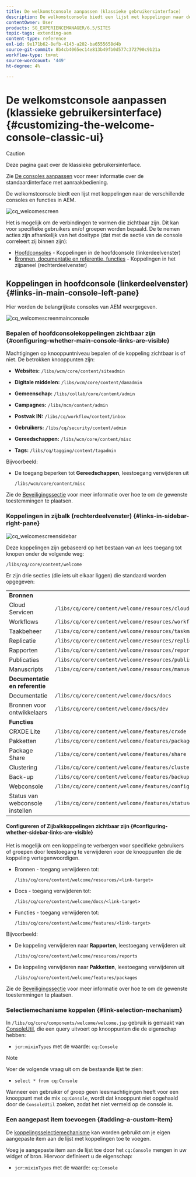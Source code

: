 ```yaml
---
title: De welkomstconsole aanpassen (klassieke gebruikersinterface)
description: De welkomstconsole biedt een lijst met koppelingen naar de verschillende consoles en functies in AEM
contentOwner: User
products: SG_EXPERIENCEMANAGER/6.5/SITES
topic-tags: extending-aem
content-type: reference
exl-id: 9e171b62-8efb-4143-a202-ba6555658d4b
source-git-commit: 8b4cb4065ec14e813b49fb0d577c372790c9b21a
workflow-type: tm+mt
source-wordcount: '449'
ht-degree: 4%

---
```


# De welkomstconsole aanpassen (klassieke gebruikersinterface){#customizing-the-welcome-console-classic-ui}

>[!CAUTION]
>
>Deze pagina gaat over de klassieke gebruikersinterface.
>
>Zie [De consoles aanpassen](/help/sites-developing/customizing-consoles-touch.md) voor meer informatie over de standaardinterface met aanraakbediening.

De welkomstconsole biedt een lijst met koppelingen naar de verschillende consoles en functies in AEM.

![cq_welcomescreen](assets/cq_welcomescreen.png)

Het is mogelijk om de verbindingen te vormen die zichtbaar zijn. Dit kan voor specifieke gebruikers en/of groepen worden bepaald. De te nemen acties zijn afhankelijk van het doeltype (dat met de sectie van de console correleert zij binnen zijn):

* [Hoofdconsoles](#links-in-main-console-left-pane) - Koppelingen in de hoofdconsole (linkerdeelvenster)
* [Bronnen, documentatie en referentie, functies](#links-in-sidebar-right-pane) - Koppelingen in het zijpaneel (rechterdeelvenster)

## Koppelingen in hoofdconsole (linkerdeelvenster) {#links-in-main-console-left-pane}

Hier worden de belangrijkste consoles van AEM weergegeven.

![cq_welcomescreenmainconsole](assets/cq_welcomescreenmainconsole.png)

### Bepalen of hoofdconsolekoppelingen zichtbaar zijn {#configuring-whether-main-console-links-are-visible}

Machtigingen op knooppuntniveau bepalen of de koppeling zichtbaar is of niet. De betrokken knooppunten zijn:

* **Websites:** `/libs/wcm/core/content/siteadmin`

* **Digitale middelen:** `/libs/wcm/core/content/damadmin`

* **Gemeenschap:** `/libs/collab/core/content/admin`

* **Campagnes:** `/libs/mcm/content/admin`

* **Postvak IN:** `/libs/cq/workflow/content/inbox`

* **Gebruikers:** `/libs/cq/security/content/admin`

* **Gereedschappen:** `/libs/wcm/core/content/misc`

* **Tags:** `/libs/cq/tagging/content/tagadmin`

Bijvoorbeeld:

* De toegang beperken tot **Gereedschappen**, leestoegang verwijderen uit

  `/libs/wcm/core/content/misc`

Zie de [Beveiligingssectie](/help/sites-administering/security.md) voor meer informatie over hoe te om de gewenste toestemmingen te plaatsen.

### Koppelingen in zijbalk (rechterdeelvenster) {#links-in-sidebar-right-pane}

![cq_welcomescreensidebar](assets/cq_welcomescreensidebar.png)

Deze koppelingen zijn gebaseerd op het bestaan van *en* lees toegang tot knopen onder de volgende weg:

`/libs/cq/core/content/welcome`

Er zijn drie secties (die iets uit elkaar liggen) die standaard worden opgegeven:

<table>
 <tbody>
  <tr>
   <td><strong>Bronnen</strong></td>
   <td> </td>
  </tr>
  <tr>
   <td> Cloud Servicen</td>
   <td><code>/libs/cq/core/content/welcome/resources/cloudservices</code></td>
  </tr>
  <tr>
   <td> Workflows</td>
   <td><code>/libs/cq/core/content/welcome/resources/workflows</code></td>
  </tr>
  <tr>
   <td> Taakbeheer</td>
   <td><code>/libs/cq/core/content/welcome/resources/taskmanager</code></td>
  </tr>
  <tr>
   <td> Replicatie</td>
   <td><code>/libs/cq/core/content/welcome/resources/replication</code></td>
  </tr>
  <tr>
   <td> Rapporten</td>
   <td><code>/libs/cq/core/content/welcome/resources/reports</code></td>
  </tr>
  <tr>
   <td> Publicaties</td>
   <td><code>/libs/cq/core/content/welcome/resources/publishingadmin</code></td>
  </tr>
  <tr>
   <td> Manuscripts</td>
   <td><code>/libs/cq/core/content/welcome/resources/manuscriptsadmin</code></td>
  </tr>
  <tr>
   <td><strong>Documentatie en referentie</strong></td>
   <td> </td>
  </tr>
  <tr>
   <td> Documentatie</td>
   <td><code>/libs/cq/core/content/welcome/docs/docs</code></td>
  </tr>
  <tr>
   <td> Bronnen voor ontwikkelaars</td>
   <td><code>/libs/cq/core/content/welcome/docs/dev</code></td>
  </tr>
  <tr>
   <td><strong>Functies</strong></td>
   <td> </td>
  </tr>
  <tr>
   <td> CRXDE Lite</td>
   <td><code>/libs/cq/core/content/welcome/features/crxde</code></td>
  </tr>
  <tr>
   <td> Pakketten</td>
   <td><code>/libs/cq/core/content/welcome/features/packages</code></td>
  </tr>
  <tr>
   <td> Package Share</td>
   <td><code>/libs/cq/core/content/welcome/features/share</code></td>
  </tr>
  <tr>
   <td> Clustering</td>
   <td><code>/libs/cq/core/content/welcome/features/cluster</code></td>
  </tr>
  <tr>
   <td> Back-up</td>
   <td><code>/libs/cq/core/content/welcome/features/backup</code></td>
  </tr>
  <tr>
   <td> Webconsole<br /> </td>
   <td><code>/libs/cq/core/content/welcome/features/config</code></td>
  </tr>
  <tr>
   <td> Status van webconsole instellen<br /> </td>
   <td><code>/libs/cq/core/content/welcome/features/statusdump</code></td>
  </tr>
 </tbody>
</table>

#### Configureren of Zijbalkkoppelingen zichtbaar zijn {#configuring-whether-sidebar-links-are-visible}

Het is mogelijk om een koppeling te verbergen voor specifieke gebruikers of groepen door leestoegang te verwijderen voor de knooppunten die de koppeling vertegenwoordigen.

* Bronnen - toegang verwijderen tot:

  `/libs/cq/core/content/welcome/resources/<link-target>`

* Docs - toegang verwijderen tot:

  `/libs/cq/core/content/welcome/docs/<link-target>`

* Functies - toegang verwijderen tot:

  `/libs/cq/core/content/welcome/features/<link-target>`

Bijvoorbeeld:

* De koppeling verwijderen naar **Rapporten**, leestoegang verwijderen uit

  `/libs/cq/core/content/welcome/resources/reports`

* De koppeling verwijderen naar **Pakketten**, leestoegang verwijderen uit

  `/libs/cq/core/content/welcome/features/packages`

Zie de [Beveiligingssectie](/help/sites-administering/security.md) voor meer informatie over hoe te om de gewenste toestemmingen te plaatsen.

### Selectiemechanisme koppelen {#link-selection-mechanism}

In `/libs/cq/core/components/welcome/welcome.jsp` gebruik is gemaakt van [ConsoleUtil](https://helpx.adobe.com/experience-manager/6-5/sites/developing/using/reference-materials/javadoc/com/day/cq/commons/ConsoleUtil.html), die een query uitvoert op knooppunten die de eigenschap hebben:

* `jcr:mixinTypes` met de waarde: `cq:Console`

>[!NOTE]
>
>Voer de volgende vraag uit om de bestaande lijst te zien:
>
>* `select * from cq:Console`
>

Wanneer een gebruiker of groep geen leesmachtigingen heeft voor een knooppunt met de mix `cq:Console`, wordt dat knooppunt niet opgehaald door de `ConsoleUtil` zoeken, zodat het niet vermeld op de console is.

### Een aangepast item toevoegen {#adding-a-custom-item}

De [koppelingsselectiemechanisme](#link-selection-mechanism) kan worden gebruikt om je eigen aangepaste item aan de lijst met koppelingen toe te voegen.

Voeg je aangepaste item aan de lijst toe door het `cq:Console` mengen in uw widget of bron. Hiervoor definieert u de eigenschap:

* `jcr:mixinTypes` met de waarde: `cq:Console`
